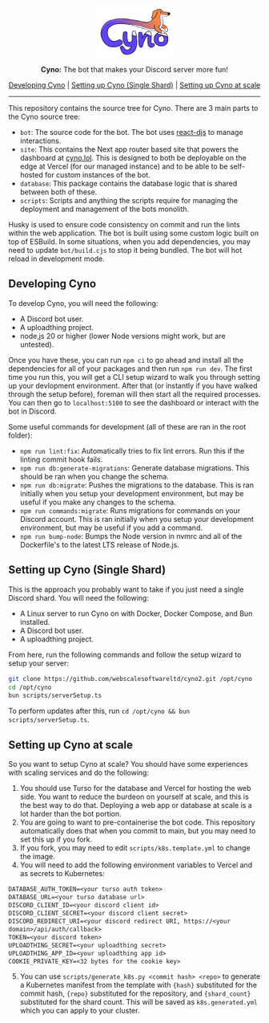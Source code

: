 <p align="center">
    <img src="site/public/cyno.png" alt="Cyno Logo" height="100px" />
</p>
<p align="center">
    <b>Cyno:</b> The bot that makes your Discord server more fun!
</p>
<p align="center">
    <a href="#developing-cyno">Developing Cyno</a> | <a href="#setting-up-cyno-single-shard">Setting up Cyno (Single Shard)</a> | <a href="#setting-up-cyno-at-scale">Setting up Cyno at scale</a>
</p>

---

This repository contains the source tree for Cyno. There are 3 main parts to the Cyno source tree:

-   `bot`: The source code for the bot. The bot uses [react-djs](https://github.com/iamjsd/react-djs) to manage interactions.
-   `site`: This contains the Next app router based site that powers the dashboard at [cyno.lol](https://cyno.lol). This is designed to both be deployable on the edge at Vercel (for our managed instance) and to be able to be self-hosted for custom instances of the bot.
-   `database`: This package contains the database logic that is shared between both of these.
-   `scripts`: Scripts and anything the scripts require for managing the deployment and management of the bots monolith.

Husky is used to ensure code consistency on commit and run the lints within the web application. The bot is built using some custom logic built on top of ESBuild. In some situations, when you add dependencies, you may need to update `bot/build.cjs` to stop it being bundled. The bot will hot reload in development mode.

## Developing Cyno

To develop Cyno, you will need the following:

-   A Discord bot user.
-   A uploadthing project.
-   node,js 20 or higher (lower Node versions might work, but are untested).

Once you have these, you can run `npm ci` to go ahead and install all the dependencies for all of your packages and then run `npm run dev`. The first time you run this, you will get a CLI setup wizard to walk you through setting up your devlopment environment. After that (or instantly if you have walked through the setup before), foreman will then start all the required processes. You can then go to `localhost:5100` to see the dashboard or interact with the bot in Discord.

Some useful commands for development (all of these are ran in the root folder):

-   `npm run lint:fix`: Automatically tries to fix lint errors. Run this if the linting commit hook fails.
-   `npm run db:generate-migrations`: Generate database migrations. This should be ran when you change the schema.
-   `npm run db:migrate`: Pushes the migrations to the database. This is ran initially when you setup your development environment, but may be useful if you make any changes to the schema.
-   `npm run commands:migrate`: Runs migrations for commands on your Discord account. This is ran initially when you setup your development environment, but may be useful if you add a command.
-   `npm run bump-node`: Bumps the Node version in nvmrc and all of the Dockerfile's to the latest LTS release of Node.js.

## Setting up Cyno (Single Shard)

This is the approach you probably want to take if you just need a single Discord shard. You will need the following:

-   A Linux server to run Cyno on with Docker, Docker Compose, and Bun installed.
-   A Discord bot user.
-   A uploadthing project.

From here, run the following commands and follow the setup wizard to setup your server:

```sh
git clone https://github.com/webscalesoftwareltd/cyno2.git /opt/cyno
cd /opt/cyno
bun scripts/serverSetup.ts
```

To perform updates after this, run `cd /opt/cyno && bun scripts/serverSetup.ts`.

## Setting up Cyno at scale

So you want to setup Cyno at scale? You should have some experiences with scaling services and do the following:

1. You should use Turso for the database and Vercel for hosting the web side. You want to reduce the burdeon on yourself at scale, and this is the best way to do that. Deploying a web app or database at scale is a lot harder than the bot portion.
2. You are going to want to pre-containerise the bot code. This repository automatically does that when you commit to main, but you may need to set this up if you fork.
3. If you fork, you may need to edit `scripts/k8s.template.yml` to change the image.
4. You will need to add the following environment variables to Vercel and as secrets to Kubernetes:

```env
DATABASE_AUTH_TOKEN=<your turso auth token>
DATABASE_URL=<your turso database url>
DISCORD_CLIENT_ID=<your discord client id>
DISCORD_CLIENT_SECRET=<your discord client secret>
DISCORD_REDIRECT_URI=<your discord redirect URI, https://<your domain>/api/auth/callback>
TOKEN=<your discord token>
UPLOADTHING_SECRET=<your uploadthing secret>
UPLOADTHING_APP_ID=<your uploadthing app id>
COOKIE_PRIVATE_KEY=<32 bytes for the cookie key>
```

5. You can use `scripts/generate_k8s.py <commit hash> <repo>` to generate a Kubernetes manifest from the template with `{hash}` substituted for the commit hash, `{repo}` substituted for the repository, and `{shard_count}` substituted for the shard count. This will be saved as `k8s.generated.yml` which you can apply to your cluster.

